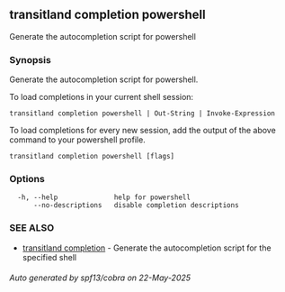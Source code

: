 ## transitland completion powershell

Generate the autocompletion script for powershell

### Synopsis

Generate the autocompletion script for powershell.

To load completions in your current shell session:

	transitland completion powershell | Out-String | Invoke-Expression

To load completions for every new session, add the output of the above command
to your powershell profile.


```
transitland completion powershell [flags]
```

### Options

```
  -h, --help              help for powershell
      --no-descriptions   disable completion descriptions
```

### SEE ALSO

* [transitland completion](transitland_completion.md)	 - Generate the autocompletion script for the specified shell

###### Auto generated by spf13/cobra on 22-May-2025
